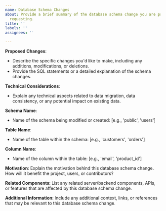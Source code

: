 ```yaml
---
name: Database Schema Changes
about: Provide a brief summary of the database schema change you are proposing or
  requesting.
title: ''
labels: ''
assignees: ''

---
```


**Proposed Changes**:
- Describe the specific changes you'd like to make, including any additions, modifications, or deletions.
- Provide the SQL statements or a detailed explanation of the schema changes.

**Technical Considerations**:
- Explain any technical aspects related to data migration, data consistency, or any potential impact on existing data.

**Schema Name**:
- Name of the schema being modified or created: [e.g., 'public', 'users']

**Table Name**:
- Name of the table within the schema: [e.g., 'customers', 'orders']

**Column Name**:
- Name of the column within the table: [e.g., 'email', 'product_id']

**Motivation**:
Explain the motivation behind this database schema change. How will it benefit the project, users, or contributors?

**Related Components**:
List any related server/backend components, APIs, or features that are affected by this database schema change.

**Additional Information**:
Include any additional context, links, or references that may be relevant to this database schema change.
